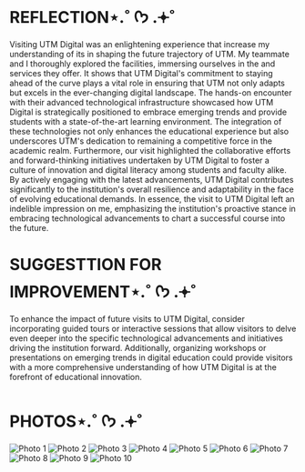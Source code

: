 # REFLECTION⋆.˚ ᡣ𐭩 .𖥔˚

Visiting UTM Digital was an enlightening experience that increase my understanding of its in shaping the future trajectory of UTM. My teammate and I thoroughly explored the facilities, immersing ourselves in the  and services they offer. It shows that UTM Digital's commitment to staying ahead of the curve plays a vital role in ensuring that UTM not only adapts but excels in the ever-changing digital landscape.
The hands-on encounter with their advanced technological infrastructure showcased how UTM Digital is strategically positioned to embrace emerging trends and provide students with a state-of-the-art learning environment. The integration of these technologies not only enhances the educational experience but also underscores UTM's dedication to remaining a competitive force in the academic realm.
Furthermore, our visit highlighted the collaborative efforts and forward-thinking initiatives undertaken by UTM Digital to foster a culture of innovation and digital literacy among students and faculty alike. By actively engaging with the latest advancements, UTM Digital contributes significantly to the institution's overall resilience and adaptability in the face of evolving educational demands.
In essence, the visit to UTM Digital left an indelible impression on me, emphasizing the institution's proactive stance in embracing technological advancements to chart a successful course into the future.

# SUGGESTTION FOR IMPROVEMENT⋆.˚ ᡣ𐭩 .𖥔˚

To enhance the impact of future visits to UTM Digital, consider incorporating guided tours or interactive sessions that allow visitors to delve even deeper into the specific technological advancements and initiatives driving the institution forward. Additionally, organizing workshops or presentations on emerging trends in digital education could provide visitors with a more comprehensive understanding of how UTM Digital is at the forefront of educational innovation.

# PHOTOS⋆.˚ ᡣ𐭩 .𖥔˚

![Photo 1](https://github.com/Hynanie/ASSIGNMENT-3-VIDEO-ON-VISIT-TO-UTMDIGITAL-AND-THE-VIRTUAL-TALK/assets/148435826/bcd72f03-6e88-47a3-964f-b4d6b7a17e05)
![Photo 2](https://github.com/Hynanie/ASSIGNMENT-3-VIDEO-ON-VISIT-TO-UTMDIGITAL-AND-THE-VIRTUAL-TALK/assets/148435826/3b32df8b-3ba5-4c25-b2f9-01a8058d8854)
![Photo 3](https://github.com/Hynanie/ASSIGNMENT-3-VIDEO-ON-VISIT-TO-UTMDIGITAL-AND-THE-VIRTUAL-TALK/assets/148435826/71e04741-2663-4c37-9ad1-aec84ff2ae19)
![Photo 4](https://github.com/Hynanie/ASSIGNMENT-3-VIDEO-ON-VISIT-TO-UTMDIGITAL-AND-THE-VIRTUAL-TALK/assets/148435826/50fd7301-7c3d-4852-8848-6f05ff7957ee)
![Photo 5](https://github.com/Hynanie/ASSIGNMENT-3-VIDEO-ON-VISIT-TO-UTMDIGITAL-AND-THE-VIRTUAL-TALK/assets/148435826/24a2abd2-b820-4cc1-85c1-a04b414f16d0)
![Photo 6](https://github.com/Hynanie/ASSIGNMENT-3-VIDEO-ON-VISIT-TO-UTMDIGITAL-AND-THE-VIRTUAL-TALK/assets/148435826/3568b6b6-30bb-4195-8381-710da0cdcd7f)
![Photo 7](https://github.com/Hynanie/ASSIGNMENT-3-VIDEO-ON-VISIT-TO-UTMDIGITAL-AND-THE-VIRTUAL-TALK/assets/148435826/4990b1b9-1f78-40d0-808b-ce007fb3e6e4)
![Photo 8](https://github.com/Hynanie/ASSIGNMENT-3-VIDEO-ON-VISIT-TO-UTMDIGITAL-AND-THE-VIRTUAL-TALK/assets/148435826/f97dd712-e37d-4efb-9b34-7ccfab1ad3a4)
![Photo 9](https://github.com/Hynanie/ASSIGNMENT-3-VIDEO-ON-VISIT-TO-UTMDIGITAL-AND-THE-VIRTUAL-TALK/assets/148435826/ad1fe6f3-3e1a-409f-a835-df2839c948a8)
![Photo 10](https://github.com/Hynanie/ASSIGNMENT-3-VIDEO-ON-VISIT-TO-UTMDIGITAL-AND-THE-VIRTUAL-TALK/assets/148435826/96b9d94f-7887-4a53-abd8-e7f6eb3c9440)
